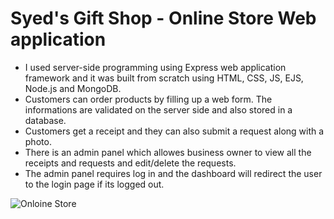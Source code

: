 # Syed's Gift Shop - Online Store Web application
- I used server-side programming using Express web application framework and it was built from scratch using HTML, CSS, JS, EJS, Node.js and MongoDB.
- Customers can order products by filling up a web form. The informations are validated on the server side and also stored in a database.
- Customers get a receipt and they can also submit a request along with a photo.
- There is an admin panel which allowes business owner to view all the receipts and requests and edit/delete the requests.
- The admin panel requires log in and the dashboard will redirect the user to the login page if its logged out.

![Onloine Store](https://user-images.githubusercontent.com/55814513/189981151-4bc773da-1ea9-48df-a57a-f1ef52fade63.png)
